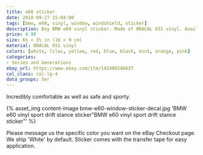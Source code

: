 ```yaml
---
title: e60 sticker
date: 2018-09-27 15:04:00
tags: [bmw, e60, vinyl, window, windshield, sticker]
description: Buy BMW e60 vinyl sticker. Made of ORACAL 651 vinyl. Available in different colors.
price: 4.99
size: 6¼ × 3½ in (16 × 9 cm)
material: ORACAL 651 vinyl
colors: [white, lilac, yellow, red, blue, black, mint, orange, pink]
categories:
- Series and Generations
ebay_url: https://www.ebay.com/itm/192489246637
col_class: col-lg-4
data_groups: 5er
---
```


Incredibly comfortable as well as safe and sporty.

<!-- more -->
{% asset_img content-image bmw-e60-window-sticker-decal.jpg 'BMW e60 vinyl sport drift stance sticker"BMW e60 vinyl sport drift stance sticker"' %}

Please message us the specific color you want on the eBay Checkout page. We ship 'White' by default. Sticker comes with the transfer tape for easy application.
